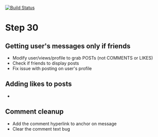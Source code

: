 [![Build Status](https://travis-ci.com/jorge-3/flaskbook.svg?token=CpgTPHGMFe4PoRnkeQqo&branch=master)](https://travis-ci.com/jorge-3/flaskbook)

# Step 30

## Getting user's messages only if friends
- Modify user/views/profile to grab POSTs (not COMMENTS or LIKES)
- Check if friends to display posts
- Fix issue with posting on user's profile

## Adding likes to posts
- 

## Comment cleanup
- Add the comment hyperlink to anchor on message
- Clear the comment text bug